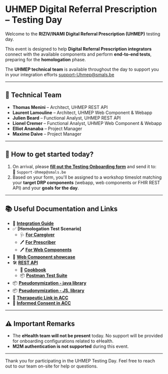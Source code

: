 # UHMEP Digital Referral Prescription – Testing Day

Welcome to the **RIZIV/INAMI Digital Referral Prescription (UHMEP)** testing day.

This event is designed to help **Digital Referral Prescription integrators** connect with the available components and perform **end-to-end tests**, preparing for the **homologation** phase.

The **UHMEP technical team** is available throughout the day to support you in your integration efforts support-Uhmep@smals.be

---

## 👥 Technical Team

- **Thomas Menini** – Architect, UHMEP REST API  
- **Laurent Lamouline** – Architect, UHMEP Web Component & Webapp  
- **Julien Beard** – Functional Analyst, UHMEP REST API  
- **Lionel Cremer** – Functional Analyst, UHMEP Web Component & Webapp  
- **Elliot Ananaba** – Project Manager  
- **Maxime Daive** – Project Manager  

---

## 🧭 How to get started today?

1. On arrival, please **[fill out the Testing Onboarding form](https://github.com/smals-belgium/shared-digital-referral-prescription/blob/master/Testing%20Day/RIZIV-DRP-testing-day-onboarding-form.docx)** and send it to:  
   📧 `Support-Uhmep@smals.be`
2. Based on your form, you'll be assigned to a workshop timeslot matching your **target DRP components** (webapp, web components or FHIR REST API) and your **goals for the day**.

---

## 📚 Useful Documentation and Links

- 📘 **[Integration Guide](https://github.com/smals-belgium/shared-digital-referral-prescription/blob/master/UHMEP%20Integration%20guide%20v1.6.pdf)**  
- ✅ **[Homologation Test Scenario]**
   - 🩺 **[For Caregiver](https://gcloudbelgium.sharepoint.com/:w:/r/teams/GRP-NIHDI-5RefPrescription-EXTERNALcommunication1/_layouts/15/Doc.aspx?sourcedoc=%7B271EC755-8BA2-46A0-A40C-6427469A6F56%7D&file=DRP%20Registration%20Testing%20-%20Caregiver%20R1%20V2.docx&action=default&mobileredirect=true)**
   - 🖊️ **[For Prescriber](https://gcloudbelgium.sharepoint.com/:w:/r/teams/GRP-NIHDI-5RefPrescription-EXTERNALcommunication1/_layouts/15/Doc.aspx?sourcedoc=%7B657E2ADB-869A-4BF4-9BAC-D1CC52D1C3ED%7D&file=DRP%20Registration%20Testing%20-%20Prescriber%20R1%20V2.docx&action=default&mobileredirect=true)**
   - 🖊️ **[For Web Components](https://gcloudbelgium.sharepoint.com/:w:/r/teams/GRP-NIHDI-5RefPrescription-EXTERNALcommunication1/Shared%20Documents/Business%20Information/Detailed%20Information%20per%20Profession/Nursing%20care/DRP%20Test%20scenarios%20Web%20Components%20v0.1.docx?d=w33d135eb9f9042afa398fbcf9cc6b881&csf=1&web=1&e=MhTeUQ&xsdata=MDV8MDJ8bWF4aW1lLmRhaXZlQHNtYWxzLmJlfGE4NDY0OGQwNWVkNjQ0ZWYzY2JmMDhkZDljMTlkZTYyfDU3OGJjZDQ2YTI2NjQ2ZWRhYzg0YjUyYjRlYmFjZDIyfDB8MHw2Mzg4MzgzNTc0MzMxNzIxNTF8VW5rbm93bnxUV0ZwYkdac2IzZDhleUpGYlhCMGVVMWhjR2tpT25SeWRXVXNJbFlpT2lJd0xqQXVNREF3TUNJc0lsQWlPaUpYYVc0ek1pSXNJa0ZPSWpvaVRXRnBiQ0lzSWxkVUlqb3lmUT09fDB8fHw%3d&sdata=TVNVYlRRVzBvNHkzVm92QmdDZ3BKWGxockZZY2RTOWdpeE1zdHljeXJTVT0%3d)**
- 🧩 **[Web Component showcase](https://github.com/smals-belgium/shared-referral-prescription-webcomponent/tree/master/showcase)**
- 🛠️ **[REST API](https://github.com/smals-belgium/shared-digital-referral-prescription/tree/master/Testing%20Day/REST%20API)**
   - 🍳 **[Cookbook](https://github.com/hl7-be/referral/blob/earlyadopter/cookbooks/UHMEP-Release-note-0.4.pdf)**
   - 📦 **[Postman Test Suite](https://github.com/smals-belgium/shared-digital-referral-prescription/tree/master/Testing%20Day/REST%20API)**
- 📦 **[Pseudonymization - java library](https://github.com/smals-belgium/shared-pseudo-helper-java)**
- 📦 **[Pseudonymization - JS. library](https://github.com/smals-belgium/shared-pseudo-helper-js)**
- 🔗 **[Therapeutic Link in ACC](https://wwwacc.myhealth.belgium.be/my/care-and-support/relationships)**
- 🔐 **[Informed Consent in ACC](https://wwwacc.myhealth.belgium.be/my/care-and-support/consent)**

---

## ⚠️ Important Remarks

- The **eHealth team will not be present** today. No support will be provided for onboarding configurations related to eHealth.
- **M2M authentication is not supported** during this event.

---

Thank you for participating in the UHMEP Testing Day.
Feel free to reach out to our team on-site for help or questions.
